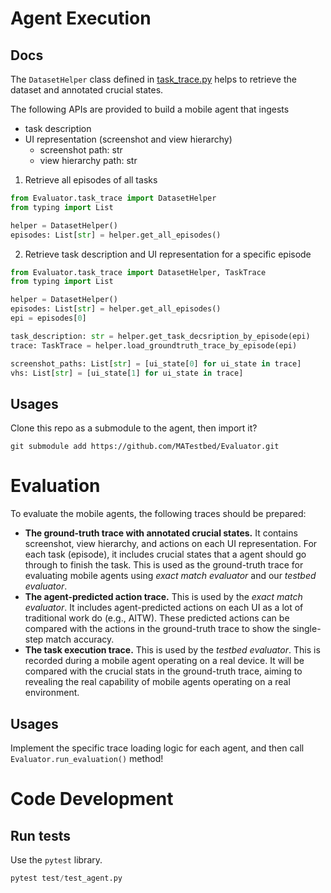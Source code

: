 # Agent Execution

## Docs

The `DatasetHelper` class defined in [task_trace.py](./task_trace.py) helps to retrieve the dataset and annotated crucial states.

The following APIs are provided to build a mobile agent that ingests
- task description
- UI representation (screenshot and view hierarchy)
    - screenshot path: str
    - view hierarchy path: str

1. Retrieve all episodes of all tasks

```python
from Evaluator.task_trace import DatasetHelper
from typing import List

helper = DatasetHelper()
episodes: List[str] = helper.get_all_episodes()
```

2. Retrieve task description and UI representation for a specific episode

```python
from Evaluator.task_trace import DatasetHelper, TaskTrace
from typing import List

helper = DatasetHelper()
episodes: List[str] = helper.get_all_episodes()
epi = episodes[0]

task_description: str = helper.get_task_decsription_by_episode(epi)
trace: TaskTrace = helper.load_groundtruth_trace_by_episode(epi)

screenshot_paths: List[str] = [ui_state[0] for ui_state in trace]
vhs: List[str] = [ui_state[1] for ui_state in trace]
```

## Usages

Clone this repo as a submodule to the agent, then import it?

```
git submodule add https://github.com/MATestbed/Evaluator.git
```

# Evaluation

To evaluate the mobile agents, the following traces should be prepared:

- **The ground-truth trace with annotated crucial states.**
It contains screenshot, view hierarchy, and actions on each UI representation.
For each task (episode), it includes crucial states that a agent should go through to finish the task.
This is used as the ground-truth trace for evaluating mobile agents using _*exact match evaluator*_ and our _*testbed evaluator*_.
- **The agent-predicted action trace.**
This is used by the _*exact match evaluator*_.
It includes agent-predicted actions on each UI as a lot of traditional work do (e.g., AITW).
These predicted actions can be compared with the actions in the ground-truth trace to show the single-step match accuracy.
- **The task execution trace.**
This is used by the _*testbed evaluator*_.
This is recorded during a mobile agent operating on a real device.
It will be compared with the crucial stats in the ground-truth trace, aiming to revealing the real capability of mobile agents operating on a real environment.

## Usages

Implement the specific trace loading logic for each agent, and then call `Evaluator.run_evaluation()` method!

# Code Development

## Run tests

Use the `pytest` library.

```python
pytest test/test_agent.py
```